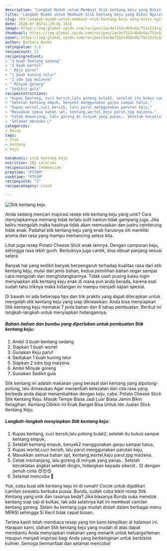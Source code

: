 ```yaml
---
description: "Langkah Mudah untuk Membuat Stik kentang keju yang Bikin Ngiler"
title: "Langkah Mudah untuk Membuat Stik kentang keju yang Bikin Ngiler"
slug: 169-langkah-mudah-untuk-membuat-stik-kentang-keju-yang-bikin-ngiler
date: 2020-07-05T11:29:01.143Z
image: https://img-global.cpcdn.com/recipes/2ac9ef332c4b9c6b/751x532cq70/stik-kentang-keju-foto-resep-utama.jpg
thumbnail: https://img-global.cpcdn.com/recipes/2ac9ef332c4b9c6b/751x532cq70/stik-kentang-keju-foto-resep-utama.jpg
cover: https://img-global.cpcdn.com/recipes/2ac9ef332c4b9c6b/751x532cq70/stik-kentang-keju-foto-resep-utama.jpg
author: Barbara Banks
ratingvalue: 3.6
reviewcount: 12
recipeingredient:
- "3 buah kentang sedang"
- "1 buah wortel"
- " Keju parut"
- "1 buah kuning telur"
- "2 sdm tpg maizena"
- " Minyak goreng"
- "Sedikit gula"
recipeinstructions:
- "Kupas kentang, cuci bersih,lalu potong bulat2, setelah itu kukus sampai kentang empuk,"
- "Setelah kentang empuk, benyek2 menggunakan garpu sampai halus,"
- "Kupas wortel,cuci bersih, lalu parut menggunakan parutan keju,"
- "Masukkan semua bahan spt, kentang,wortel,keju parut,tpg maizena."
- "Cetak memanjang, lalu goreng di minyak yang panas.. Setelah kecoklatan angkat setelah dingin, hidangkan kepada sikecill.. 😊 dengan penuh cinta 😍😍😍"
- "Selamat mencoba 🤩"
categories:
- Resep
tags:
- stik
- kentang
- keju

katakunci: stik kentang keju 
nutrition: 265 calories
recipecuisine: Indonesian
preptime: "PT35M"
cooktime: "PT53M"
recipeyield: "2"
recipecategory: Lunch

---
```



![Stik kentang keju](https://img-global.cpcdn.com/recipes/2ac9ef332c4b9c6b/751x532cq70/stik-kentang-keju-foto-resep-utama.jpg)

Anda sedang mencari inspirasi resep stik kentang keju yang unik? Cara menyiapkannya memang tidak terlalu sulit namun tidak gampang juga. Jika keliru mengolah maka hasilnya tidak akan memuaskan dan justru cenderung tidak enak. Padahal stik kentang keju yang enak harusnya sih memiliki aroma dan rasa yang mampu memancing selera kita.

Lihat juga resep Potato Cheese Stick enak lainnya. Dengan campuran keju, sehingga rasa lebih gurih. Bentuknya juga cantik, bisa dibuat panjang sesuai selera.

Banyak hal yang sedikit banyak berpengaruh terhadap kualitas rasa dari stik kentang keju, mulai dari jenis bahan, kedua pemilihan bahan segar sampai cara mengolah dan menghidangkannya. Tidak usah pusing kalau ingin menyiapkan stik kentang keju enak di mana pun anda berada, karena asal sudah tahu triknya maka hidangan ini mampu menjadi sajian spesial.


Di bawah ini ada beberapa tips dan trik praktis yang dapat diterapkan untuk mengolah stik kentang keju yang siap dikreasikan. Anda bisa menyiapkan Stik kentang keju memakai 7 jenis bahan dan 6 tahap pembuatan. Berikut ini langkah-langkah untuk menyiapkan hidangannya.

<!--inarticleads1-->

##### Bahan-bahan dan bumbu yang diperlukan untuk pembuatan Stik kentang keju:

1. Ambil 3 buah kentang sedang
1. Siapkan 1 buah wortel
1. Gunakan  Keju parut
1. Sediakan 1 buah kuning telur
1. Siapkan 2 sdm tpg maizena
1. Ambil  Minyak goreng
1. Gunakan Sedikit gula


Stik kentang ini adalah makanan yang berasal dari kentang yang dipotong-potong, lalu dimasukan Agar menambah kelezatan dan cita rasa yang berbeda anda dapat menambahkan dengan keju, cabe. Potato Cheese Stick Stik Kentang Keju. Masak Tempe Biasa Jadi Luar Biasa Jamin Bikin Ketagihan. Kentang Dibikin Ini Enak Banget Bisa Untuk Ide Jualan Stick Kentang Keju. 

<!--inarticleads2-->

##### Langkah-langkah menyiapkan Stik kentang keju:

1. Kupas kentang, cuci bersih,lalu potong bulat2, setelah itu kukus sampai kentang empuk,
1. Setelah kentang empuk, benyek2 menggunakan garpu sampai halus,
1. Kupas wortel,cuci bersih, lalu parut menggunakan parutan keju,
1. Masukkan semua bahan spt, kentang,wortel,keju parut,tpg maizena.
1. Cetak memanjang, lalu goreng di minyak yang panas.. Setelah kecoklatan angkat setelah dingin, hidangkan kepada sikecill.. 😊 dengan penuh cinta 😍😍😍
1. Selamat mencoba 🤩


Yuk, coba buat stik kentang keju ini di rumah! Cocok untuk dijadikan camilan sewaktu berbuka puasa. Bunda, sudah coba bikin resep Stik Kentang yang unik dan rasanya beda? Jika biasanya Bunda suka menstok kentang siap saji di kulkas, tak ada salahnya kali ini membuat camilan kentang goreng. Selain itu kentang juga mudah diolah dalam berbagai menu MPASI sehingga Si Kecil tidak cepat bosan. 

Terima kasih telah membaca resep yang tim kami tampilkan di halaman ini. Harapan kami, olahan Stik kentang keju yang mudah di atas dapat membantu Anda menyiapkan makanan yang menarik untuk keluarga/teman maupun menjadi inspirasi bagi Anda yang berkeinginan untuk berbisnis kuliner. Semoga bermanfaat dan selamat mencoba!
